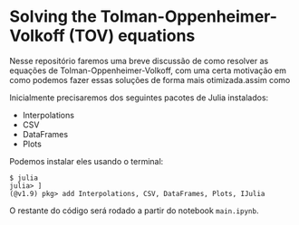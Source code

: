 # Solving the Tolman-Oppenheimer-Volkoff (TOV) equations

Nesse repositório faremos uma breve discussão de como resolver as equações de Tolman-Oppenheimer-Volkoff, com uma certa motivação em como podemos fazer essas soluções de forma mais otimizada.assim como 

Inicialmente precisaremos dos seguintes pacotes de Julia instalados:

- Interpolations
- CSV
- DataFrames
- Plots

Podemos instalar eles usando o terminal:

```
$ julia
julia> ]
(@v1.9) pkg> add Interpolations, CSV, DataFrames, Plots, IJulia
```

O restante do código será rodado a partir do notebook `main.ipynb`.

